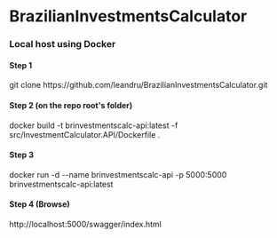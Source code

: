# BrazilianInvestmentsCalculator

<h3>Local host using Docker</h3>
<h4>Step 1</h4>
git clone https://github.com/leandru/BrazilianInvestmentsCalculator.git
<h4>Step 2 (on the repo root's folder)</h4>
docker build -t brinvestmentscalc-api:latest -f src/InvestmentCalculator.API/Dockerfile .
<h4>Step 3</h4>
docker run -d --name brinvestmentscalc-api -p 5000:5000 brinvestmentscalc-api:latest 
<h4>Step 4 (Browse)</h4>
http://localhost:5000/swagger/index.html

